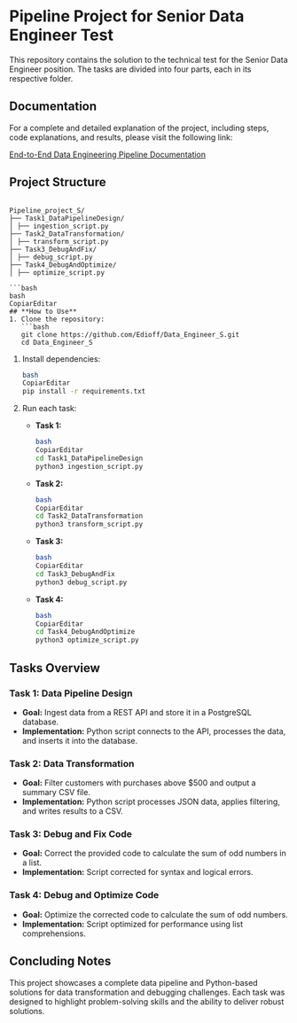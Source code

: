 # Pipeline Project for Senior Data Engineer Test

This repository contains the solution to the technical test for the Senior Data Engineer position. The tasks are divided into four parts, each in its respective folder.
## Documentation

For a complete and detailed explanation of the project, including steps, code explanations, and results, please visit the following link:

[End-to-End Data Engineering Pipeline Documentation](https://mangrove-red-378.notion.site/End-to-End-Data-Engineering-Pipeline-From-Data-Ingestion-to-Transformation-and-Debugging-17648925011e80ecb787f171b126c10b?pvs=73)

## **Project Structure**

```

Pipeline_project_S/
├── Task1_DataPipelineDesign/
│ ├── ingestion_script.py
├── Task2_DataTransformation/
│ ├── transform_script.py
├── Task3_DebugAndFix/
│ ├── debug_script.py
├── Task4_DebugAndOptimize/
│ ├── optimize_script.py

```bash
bash
CopiarEditar
## **How to Use**
1. Clone the repository:
   ```bash
   git clone https://github.com/Edioff/Data_Engineer_S.git
   cd Data_Engineer_S

```

1. Install dependencies:
    
    ```bash
    bash
    CopiarEditar
    pip install -r requirements.txt
    
    ```
    
2. Run each task:
    - **Task 1:**
        
        ```bash
        bash
        CopiarEditar
        cd Task1_DataPipelineDesign
        python3 ingestion_script.py
        
        ```
        
    - **Task 2:**
        
        ```bash
        bash
        CopiarEditar
        cd Task2_DataTransformation
        python3 transform_script.py
        
        ```
        
    - **Task 3:**
        
        ```bash
        bash
        CopiarEditar
        cd Task3_DebugAndFix
        python3 debug_script.py
        
        ```
        
    - **Task 4:**
        
        ```bash
        bash
        CopiarEditar
        cd Task4_DebugAndOptimize
        python3 optimize_script.py
        
        ```
        

## **Tasks Overview**

### **Task 1: Data Pipeline Design**

- **Goal:** Ingest data from a REST API and store it in a PostgreSQL database.
- **Implementation:** Python script connects to the API, processes the data, and inserts it into the database.

### **Task 2: Data Transformation**

- **Goal:** Filter customers with purchases above $500 and output a summary CSV file.
- **Implementation:** Python script processes JSON data, applies filtering, and writes results to a CSV.

### **Task 3: Debug and Fix Code**

- **Goal:** Correct the provided code to calculate the sum of odd numbers in a list.
- **Implementation:** Script corrected for syntax and logical errors.

### **Task 4: Debug and Optimize Code**

- **Goal:** Optimize the corrected code to calculate the sum of odd numbers.
- **Implementation:** Script optimized for performance using list comprehensions.

## **Concluding Notes**

This project showcases a complete data pipeline and Python-based solutions for data transformation and debugging challenges. Each task was designed to highlight problem-solving skills and the ability to deliver robust solutions.
